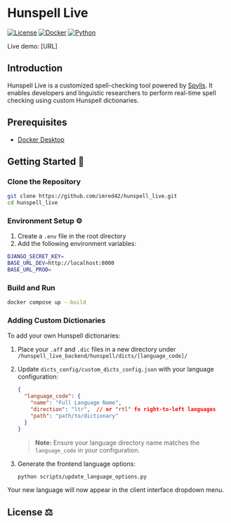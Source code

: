 # Hunspell Live

[![License](https://img.shields.io/badge/License-Apache_2.0-blue.svg)](https://opensource.org/licenses/Apache-2.0)
[![Docker](https://img.shields.io/badge/docker-%230db7ed.svg?style=flat&logo=docker&logoColor=white)](https://www.docker.com/)
[![Python](https://img.shields.io/badge/python-3.8+-blue.svg)](https://www.python.org/downloads/)

Live demo: [URL]

## Introduction
Hunspell Live is a customized spell-checking tool powered by [Spylls](https://spylls.readthedocs.io/en/latest/). It enables developers and linguistic researchers to perform real-time spell checking using custom Hunspell dictionaries.

## Prerequisites
- [Docker Desktop](https://www.docker.com/get-started)

## Getting Started 🚀

### Clone the Repository
```bash
git clone https://github.com/imred42/hunspell_live.git
cd hunspell_live
```

### Environment Setup ⚙️
1. Create a `.env` file in the root directory
2. Add the following environment variables:
```bash
DJANGO_SECRET_KEY=
BASE_URL_DEV=http://localhost:8000
BASE_URL_PROD=
```

### Build and Run
```bash
docker compose up --build
```

### Adding Custom Dictionaries
To add your own Hunspell dictionaries:

1. Place your `.aff` and `.dic` files in a new directory under `/hunspell_live_backend/hunspell/dicts/[language_code]/`
2. Update `dicts_config/custom_dicts_config.json` with your language configuration:
   ```json
   {
     "language_code": {
       "name": "Full Language Name",
       "direction": "ltr",  // or "rtl" fo right-to-left languages
       "path": "path/to/dictionary"
     }
   }
   ```
   > **Note:** Ensure your language directory name matches the `language_code` in your configuration.

3. Generate the frontend language options:
   ```bash
   python scripts/update_language_options.py
   ```

Your new language will now appear in the client interface dropdown menu.

## License ⚖️